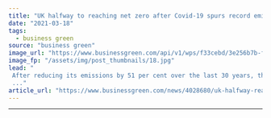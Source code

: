```yaml
---
title: "UK halfway to reaching net zero after Covid-19 spurs record emissions cuts"
date: "2021-03-18"
tags: 
  - business green
source: "business green"
image_url: "https://www.businessgreen.com/api/v1/wps/f33cebd/3e256b7b-fb7d-44e1-aca6-2f3844259c38/2/nuclearcoolingtowers-350x250-185x114.jpg"
image_fp: "/assets/img/post_thumbnails/18.jpg"
lead: "
 After reducing its emissions by 51 per cent over the last 30 years, the UK has another 30 to make the same reductions again and hit net zero, Carbon Brief reveals
 ..."
article_url: "https://www.businessgreen.com/news/4028680/uk-halfway-reaching-net-zero-covid-19-spurs-record-emissions-cuts"
---
```


---
